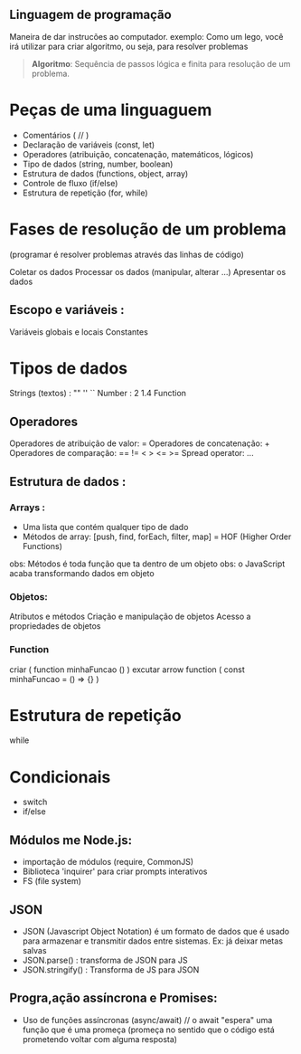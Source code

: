 ## Linguagem de programação

Maneira de dar instrucões ao computador.
exemplo:
    Como um lego, você irá utilizar para criar algoritmo, ou seja, para resolver problemas

> **Algoritmo**: Sequência de passos lógica e finita para resolução de um problema.

# Peças de uma linguaguem

- Comentários ( // )
- Declaração de variáveis (const, let)
- Operadores (atribuição, concatenação, matemáticos, lógicos)
- Tipo de dados (string, number, boolean)
- Estrutura de dados (functions, object, array)
- Controle de fluxo (if/else)
- Estrutura de repetição (for, while)

# Fases de resolução de um problema
(programar é resolver problemas através das linhas de código)

Coletar os dados
Processar os dados (manipular, alterar ...)
Apresentar os dados

## Escopo e variáveis :

Variáveis globais e locais
Constantes


# Tipos de dados

Strings (textos) : "" '' ``
Number : 2  1.4
Function

## Operadores

Operadores de atribuição de valor: =
Operadores de concatenação: +
Operadores de comparação: == !=  < >  <= >=
Spread operator: ...

## Estrutura de dados :

### Arrays :
- Uma lista que contém qualquer tipo de dado
- Métodos de array: [push, find, forEach, filter, map] = HOF (Higher Order Functions)


obs: Métodos é toda função que ta dentro de um objeto
obs: o JavaScript acaba transformando dados em objeto

### Objetos:
Atributos e métodos
Criação  e manipulação de objetos
Acesso a propriedades de objetos

### Function
criar ( function minhaFuncao () )
excutar
arrow function ( const minhaFuncao = () => {} )

# Estrutura de repetição
while

# Condicionais
- switch
- if/else

## Módulos me Node.js:

- importação de módulos (require, CommonJS)
- Biblioteca 'inquirer' para criar prompts interativos
- FS (file system)

## JSON
 - JSON (Javascript Object Notation) é um formato de dados que é usado para armazenar e transmitir dados entre sistemas. Ex: já deixar metas salvas
 - JSON.parse() : transforma de JSON para JS
 - JSON.stringify() : Transforma de JS para JSON




## Progra,ação assíncrona e Promises:

- Uso de funções assíncronas (async/await)  // o await "espera" uma função que é uma promeça (promeça no sentido que o código está prometendo voltar com alguma resposta)